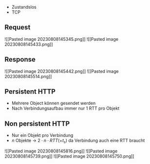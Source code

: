 
- Zustandslos
- TCP

## Request
![[Pasted image 20230808145345.png]]
![[Pasted image 20230808145433.png]]

## Response
![[Pasted image 20230808145442.png]]
![[Pasted image 20230808145514.png]]

## Persistent HTTP
- Mehrere Object können gesendet werden
- Nach Verbindungsaufbau immer nur 1 RTT pro Objekt
## Non persistent HTTP
- Nur ein Objekt pro Verbindung
- $n$ Objekte -> $2 \cdot n \cdot RTT (+t_s)$ da Verbindung auch eine RTT braucht

![[Pasted image 20230808145816.png]]
![[Pasted image 20230808145739.png]]
![[Pasted image 20230808145750.png]]
